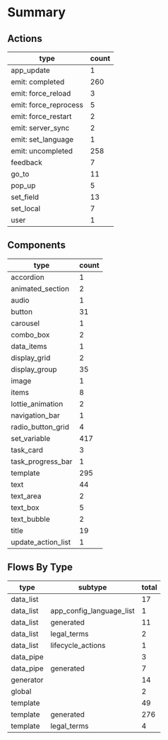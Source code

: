 # Summary

## Actions
| type | count |
| --- | --- |
| app_update | 1 |
| emit: completed | 260 |
| emit: force_reload | 3 |
| emit: force_reprocess | 5 |
| emit: force_restart | 2 |
| emit: server_sync | 2 |
| emit: set_language | 1 |
| emit: uncompleted | 258 |
| feedback | 7 |
| go_to | 11 |
| pop_up | 5 |
| set_field | 13 |
| set_local | 7 |
| user | 1 |

## Components
| type | count |
| --- | --- |
| accordion | 1 |
| animated_section | 2 |
| audio | 1 |
| button | 31 |
| carousel | 1 |
| combo_box | 2 |
| data_items | 1 |
| display_grid | 2 |
| display_group | 35 |
| image | 1 |
| items | 8 |
| lottie_animation | 2 |
| navigation_bar | 1 |
| radio_button_grid | 4 |
| set_variable | 417 |
| task_card | 3 |
| task_progress_bar | 1 |
| template | 295 |
| text | 44 |
| text_area | 2 |
| text_box | 5 |
| text_bubble | 2 |
| title | 19 |
| update_action_list | 1 |

## Flows By Type
| type | subtype | total |
| --- | --- | --- |
| data_list |  | 17 |
| data_list | app_config_language_list | 1 |
| data_list | generated | 11 |
| data_list | legal_terms | 2 |
| data_list | lifecycle_actions | 1 |
| data_pipe |  | 3 |
| data_pipe | generated | 7 |
| generator |  | 14 |
| global |  | 2 |
| template |  | 49 |
| template | generated | 276 |
| template | legal_terms | 4 |